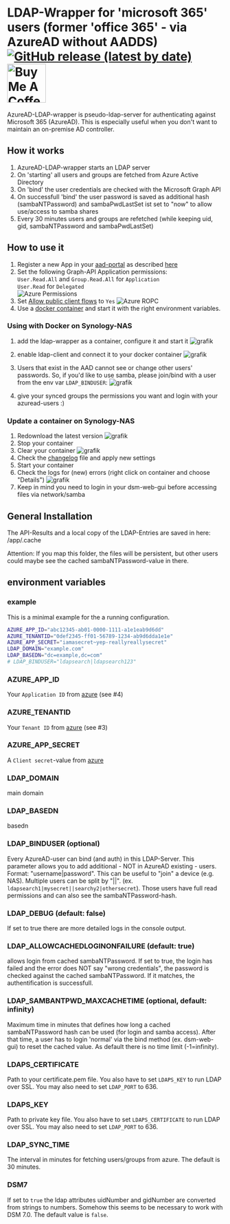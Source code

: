 # LDAP-Wrapper for 'microsoft 365' users (former 'office 365' - via AzureAD without AADDS) [![GitHub release (latest by date)](https://img.shields.io/github/v/release/ahaenggli/AzureAD-LDAP-wrapper?style=social)](https://github.com/ahaenggli/AzureAD-LDAP-wrapper) <a href="https://www.buymeacoffee.com/ahaenggli" target="_blank"><img src="https://cdn.buymeacoffee.com/buttons/default-orange.png" alt="Buy Me A Coffee" width="90px" ></a>

AzureAD-LDAP-wrapper is pseudo-ldap-server for authenticating against Microsoft 365 (AzureAD).
This is especially useful when you don't want to maintain an on-premise AD controller.

## How it works

1. AzureAD-LDAP-wrapper starts an LDAP server
2. On 'starting' all users and groups are fetched from Azure Active Directory
3. On 'bind' the user credentials are checked with the Microsoft Graph API
4. On successfull 'bind' the user password is saved as additional hash (sambaNTPassword) and sambaPwdLastSet ist set to "now" to allow use/access to samba shares
5. Every 30 minutes users and groups are refetched
(while keeping uid, gid, sambaNTPassword and sambaPwdLastSet)

## How to use it

1. Register a new App in your [aad-portal](https://aad.portal.azure.com/#blade/Microsoft_AAD_IAM/ActiveDirectoryMenuBlade/RegisteredApps) as described [here](https://docs.microsoft.com/en-us/azure/active-directory/develop/howto-create-service-principal-portal)
2. Set the following Graph-API Application permissions:  
`User.Read.All` and `Group.Read.All` for `Application`  
`User.Read` for `Delegated`  
![Azure Permissions](.github/media/azure_permissions.png)
3. Set [Allow public client flows](https://github.com/AzureAD/microsoft-authentication-library-for-dotnet/wiki/Username-Password-Authentication#application-registration) to `Yes` ![Azure ROPC](.github/media/azure_ROPC.png)
4. Use a [docker container](https://hub.docker.com/r/ahaen/azuread-ldap-wrapper) and start it with the right environment variables.

### Using with Docker on Synology-NAS

1. add the ldap-wrapper as a container, configure it and start it
![grafik](.github/media/syno_docker_add.png)

2. enable ldap-client and connect it to your docker container
![grafik](.github/media/syno_ldap_enable.png)

3. Users that exist in the AAD cannot see or change other users' passwords. So, if you'd like to use samba, please join/bind with a user from the env var `LDAP_BINDUSER`: ![grafik](https://user-images.githubusercontent.com/23347180/154803977-e018cf55-7c32-42c5-b47d-d9c6a55b246d.png)
 

4. give your synced groups the permissions you want and login with your azuread-users :)

### Update a container on Synology-NAS

1. Redownload the latest version
![grafik](.github/media/syno_docker_download.png)
2. Stop your container
3. Clear your container
![grafik](.github/media/syno_docker_clear.png)
4. Check the [changelog](CHANGELOG.md) file and apply new settings
5. Start your container
6. Check the logs for (new) errors (right click on container and choose "Details")
![grafik](.github/media/syno_docker_log.png)
7. Keep in mind you need to login in your dsm-web-gui before accessing files via network/samba

## General Installation

The API-Results and a local copy of the LDAP-Entries are saved in here: /app/.cache

Attention: If you map this folder, the files will be persistent, but other users could maybe see the cached sambaNTPassword-value in there.

## environment variables

### example

This is a minimal example for the a running configuration.

```bash
AZURE_APP_ID="abc12345-ab01-0000-1111-a1e1eab9d6dd"
AZURE_TENANTID="0def2345-ff01-56789-1234-ab9d6dda1e1e"
AZURE_APP_SECRET="iamasecret~yep-reallyreallysecret"
LDAP_DOMAIN="example.com"
LDAP_BASEDN="dc=example,dc=com"
# LDAP_BINDUSER="ldapsearch|ldapsearch123"
```

### AZURE_APP_ID

Your `Application ID` from [azure](https://docs.microsoft.com/en-us/azure/active-directory/develop/howto-create-service-principal-portal#get-tenant-and-app-id-values-for-signing-in) (see #4)

### AZURE_TENANTID

Your `Tenant ID` from [azure](https://docs.microsoft.com/en-us/azure/active-directory/develop/howto-create-service-principal-portal#get-tenant-and-app-id-values-for-signing-in) (see #3)

### AZURE_APP_SECRET

A `Client secret`-value from [azure](https://docs.microsoft.com/en-us/azure/active-directory/develop/howto-create-service-principal-portal#option-2-create-a-new-application-secret)

### LDAP_DOMAIN

main domain

### LDAP_BASEDN

basedn

### LDAP_BINDUSER (optional)

Every AzureAD-user can bind (and auth) in this LDAP-Server.
This parameter allows you to add additional - NOT in AzureAD existing - users.
Format: "username|password". This can be useful to "join" a device (e.g. NAS).
Multiple users can be split by "||". (ex. `ldapsearch1|mysecret||searchy2|othersecret`).
Those users have full read permissions and can also see the sambaNTPassword-hash.

### LDAP_DEBUG (default: false)

If set to true there are more detailed logs in the console output.

### LDAP_ALLOWCACHEDLOGINONFAILURE (default: true)

allows login from cached sambaNTPassword.
If set to true, the login has failed and the error does NOT say "wrong credentials", the password is checked against the cached sambaNTPassword. If it matches, the authentification is successfull.

### LDAP_SAMBANTPWD_MAXCACHETIME (optional, default: infinity)

Maximum time in minutes that defines how long a cached sambaNTPassword hash can be used (for login and samba access).
After that time, a user has to login 'normal' via the bind method (ex. dsm-web-gui) to reset the cached value.
As default there is no time limit (-1=infinity).

### LDAPS_CERTIFICATE

Path to your certificate.pem file.
You also have to set `LDAPS_KEY` to run LDAP over SSL.
You may also need to set `LDAP_PORT` to 636.

### LDAPS_KEY

Path to private key file.
You also have to set `LDAPS_CERTIFICATE` to run LDAP over SSL.
You may also need to set `LDAP_PORT` to 636.

### LDAP_SYNC_TIME

The interval in minutes for fetching users/groups from azure. The default is 30 minutes.

### DSM7

If set to `true` the ldap attributes uidNumber and gidNumber are converted from strings to numbers.
Somehow this seems to be necessary to work with DSM 7.0. The default value is `false`.
